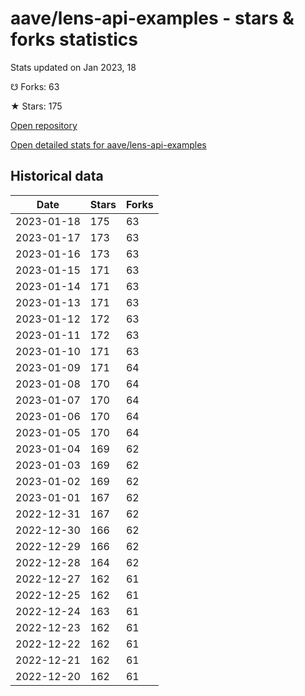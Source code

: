 # aave/lens-api-examples - stars & forks statistics

Stats updated on Jan 2023, 18

☋ Forks: 63

★ Stars: 175

[Open repository](https://github.com/aave/lens-api-examples)

[Open detailed stats for aave/lens-api-examples](https://reviewgithub.com/rep/aave/lens-api-examples)

## Historical data
| Date | Stars | Forks |
|------|-------|-------|
| 2023-01-18 | 175 | 63 | 
| 2023-01-17 | 173 | 63 | 
| 2023-01-16 | 173 | 63 | 
| 2023-01-15 | 171 | 63 | 
| 2023-01-14 | 171 | 63 | 
| 2023-01-13 | 171 | 63 | 
| 2023-01-12 | 172 | 63 | 
| 2023-01-11 | 172 | 63 | 
| 2023-01-10 | 171 | 63 | 
| 2023-01-09 | 171 | 64 | 
| 2023-01-08 | 170 | 64 | 
| 2023-01-07 | 170 | 64 | 
| 2023-01-06 | 170 | 64 | 
| 2023-01-05 | 170 | 64 | 
| 2023-01-04 | 169 | 62 | 
| 2023-01-03 | 169 | 62 | 
| 2023-01-02 | 169 | 62 | 
| 2023-01-01 | 167 | 62 | 
| 2022-12-31 | 167 | 62 | 
| 2022-12-30 | 166 | 62 | 
| 2022-12-29 | 166 | 62 | 
| 2022-12-28 | 164 | 62 | 
| 2022-12-27 | 162 | 61 | 
| 2022-12-25 | 162 | 61 | 
| 2022-12-24 | 163 | 61 | 
| 2022-12-23 | 162 | 61 | 
| 2022-12-22 | 162 | 61 | 
| 2022-12-21 | 162 | 61 | 
| 2022-12-20 | 162 | 61 | 

